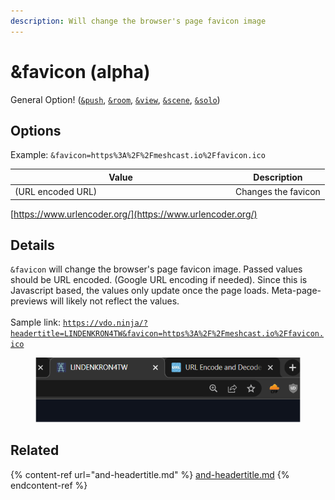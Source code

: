 ```yaml
---
description: Will change the browser's page favicon image
---
```


# \&favicon (alpha)

General Option! ([`&push`](../../source-settings/push.md), [`&room`](../../general-settings/room.md), [`&view`](../view-parameters/view.md), [`&scene`](../view-parameters/scene.md), [`&solo`](../mixer-scene-parameters/and-solo.md))

## Options

Example: `&favicon=https%3A%2F%2Fmeshcast.io%2Ffavicon.ico`

<table><thead><tr><th width="339">Value</th><th>Description</th></tr></thead><tbody><tr><td>(URL encoded URL)</td><td>Changes the favicon</td></tr></tbody></table>

[https://www.urlencoder.org/](https://www.urlencoder.org/)

## Details

`&favicon` will change the browser's page favicon image. Passed values should be URL encoded. (Google URL encoding if needed). Since this is Javascript based, the values only update once the page loads. Meta-page-previews will likely not reflect the values.\
\
Sample link: [`https://vdo.ninja/?headertitle=LINDENKRON4TW&favicon=https%3A%2F%2Fmeshcast.io%2Ffavicon.ico`](https://vdo.ninja/?headertitle=LINDENKRON4TW\&favicon=https%3A%2F%2Fmeshcast.io%2Ffavicon.ico)

<div align="left">

<figure><img src="../../.gitbook/assets/image (181).png" alt=""><figcaption></figcaption></figure>

</div>

## Related

{% content-ref url="and-headertitle.md" %}
[and-headertitle.md](and-headertitle.md)
{% endcontent-ref %}
